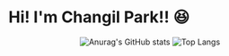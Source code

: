 # Hi! I'm Changil Park!! 😆
<div align="center">

![Anurag's GitHub stats](https://github-readme-stats-sand-six-91.vercel.app/api?username=parkcoldroad&show_icons=true&count_private=true&line_height=24&theme=dracula&hide=stars)
![Top Langs](https://github-readme-stats.vercel.app/api/top-langs/?username=parkcoldroad&layout=compact&theme=dracula)

</div>
